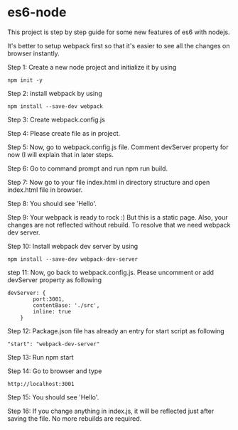 # es6-node
This project is step by step guide for some new features of es6 with nodejs.

It's better to setup webpack first so that it's easier to see all the changes on browser instantly.

Step 1: Create a new node project and initialize it by using 
```
npm init -y
```

Step 2: install webpack by using
```
npm install --save-dev webpack
```

Step 3: Create webpack.config.js

Step 4: Please create file as in project.

Step 5: Now, go to webpack.config.js file. Comment devServer property for now (I will explain that in later steps.

Step 6: Go to command prompt and run npm run build.

Step 7: Now go to your file index.html in directory structure and open index.html file in browser.

Step 8: You should see 'Hello'.

Step 9: Your webpack is ready to rock :) But this is a static page. Also, your changes are not reflected without rebuild. 
To resolve that we need webpack dev server.

Step 10: Install webpack dev server by using
```
npm install --save-dev webpack-dev-server
```

step 11: Now, go back to webpack.config.js. Please uncomment or add devServer property as following
```
devServer: {
        port:3001,
        contentBase: './src',
        inline: true
    }
```    
Step 12: Package.json file has already an entry for start script as following 
```
"start": "webpack-dev-server"
```

Step 13: Run npm start

Step 14: Go to browser and type 
```
http://localhost:3001
```

Step 15: You should see 'Hello'.

Step 16: If you change anything in index.js, it will be reflected just after saving the file. No more rebuilds are required.

